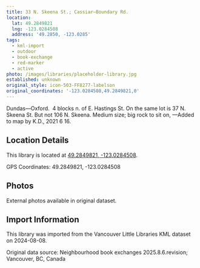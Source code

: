 ```yaml
---
title: 33 N. Skeena St.; Cassiar—Boundary Rd.
location:
  lat: 49.2849821
  lng: -123.0284508
  address: '49.2850, -123.0285'
tags:
  - kml-import
  - outdoor
  - book-exchange
  - red-marker
  - active
photo: /images/libraries/placeholder-library.jpg
established: unknown
original_style: icon-503-FF8277-labelson
original_coordinates: '-123.0284508,49.2849821,0'
---
```

Dundas—Oxford.  4 blocks n. of E. Hastings St.
On the same lot is 37 N. Skeena St.
But not 106 N. Skeena.
Medium size; big rock to sit on,
—Added to map by K.D., 2021 6 16.

## Location Details

This library is located at [49.2849821, -123.0284508](https://www.google.com/maps?q=49.2849821,-123.0284508).

GPS Coordinates: 49.2849821, -123.0284508

## Photos

External photos available in original dataset.

## Import Information

This library was imported from the Vancouver Little Libraries KML dataset on 2024-08-08.

Original data source: Neighbourhood book exchanges 2025.8.6.revision; Vancouver, BC, Canada

